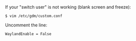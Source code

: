 If your "switch user" is not working (blank screen and freeze): 

    $ vim /etc/gdm/custom.conf

Uncomment the line:

    WaylandEnable = False
